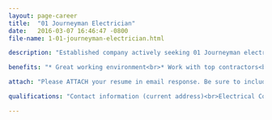 ```yaml
---
layout: page-career
title:  "01 Journeyman Electrician"
date:   2016-03-07 16:46:47 -0800
file-name: 1-01-journeyman-electrician.html

description: "Established company actively seeking 01 Journeyman electricians who are career minded tradesmen. We work with some of Seattle's best contractors who offer excellent working conditions and a promising future. If you're looking for a place to call home, where your skills can be used, sharpened or advanced, we would love to meet you and bring you aboard. Please know we are not a temp agency. Currently seeking electricians for south end jobs - Olympia to Silverdale.<br><br>You must have a valid drivers license, current WA 01 electrical card; own hand tools, cordless drill, and meter - we'll take care of the rest."

benefits: "* Great working environment<br>* Work with top contractors<br>* Full time work<br>* Holiday pay<br>* 1 week paid vacation after 1 year<br>* 2 week paid vacation after 5 years<br>* 3 week paid vacation after 10 years<br>* Medical<br>* 401K<br>* Company van<br>* Opportunity for advancement"

attach: "Please ATTACH your resume in email response. Be sure to include the following,<br><h1><u>Responses Without This Information Will Not Be Considered</u></h1><br>Name<br>Address<br>Phone number<br>Job history<br>References<br>Education"

qualifications: "Contact information (current address)<br>Electrical Contractor: Commercial, Residential and Industrial"

---
```

